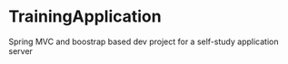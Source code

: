 # TrainingApplication
Spring MVC and boostrap based dev project for a self-study application server
